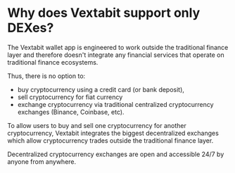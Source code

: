 # Why does Vextabit support only DEXes?

The Vextabit wallet app is engineered to work outside the traditional finance layer and therefore doesn't integrate any financial services that operate on traditional finance ecosystems.

Thus, there is no option to:

- buy cryptocurrency using a credit card (or bank deposit),
- sell cryptocurrency for fiat currency
- exchange cryptocurrency via traditional centralized cryptocurrency exchanges (Binance, Coinbase, etc).

To allow users to buy and sell one cryptocurrency for another cryptocurrency, Vextabit integrates the biggest decentralized exchanges which allow cryptocurrency trades outside the traditional finance layer.

Decentralized cryptocurrency exchanges are open and accessible 24/7 by anyone from anywhere.
